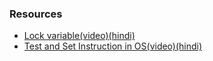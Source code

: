 ### Resources
- [Lock variable(video)(hindi)](https://youtu.be/TrV_dOX_YHw)
- [Test and Set Instruction in OS(video)(hindi)](https://youtu.be/9hzoO4hBXFw)
